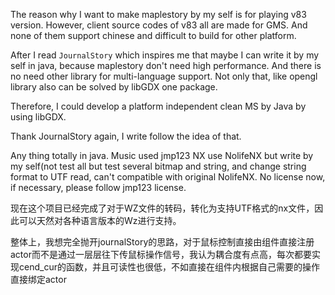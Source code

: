 The reason why I want to make maplestory by my self is for playing v83 version.
However, client source codes of v83 all are made for GMS. And none of them support chinese and difficult to build for other platform.

After I read `JournalStory` which inspires me that maybe I can write it by my self in java, because maplestory don't need high performance.
And there is no need other library for multi-language support.
Not only that, like opengl library also can be solved by libGDX one package.

Therefore, I could develop a platform independent clean MS by Java by using libGDX.


Thank JournalStory again, I write follow the idea of that.

Any thing totally in java. Music used jmp123 NX use NolifeNX but write by my self(not test all but test several bitmap and string, and change string format to UTF read, can't compatible with original NolifeNX. No license now, if necessary, please follow jmp123 license.

现在这个项目已经完成了对于WZ文件的转码，转化为支持UTF格式的nx文件，因此可以天然对各种语言版本的Wz进行支持。

整体上，我想完全抛开journalStory的思路，对于鼠标控制直接由组件直接注册actor而不是通过一层层往下传鼠标操作信号，我认为耦合度有点高，每次都要实现cend_cur的函数，并且可读性也很低，不如直接在组件内根据自己需要的操作直接绑定actor
